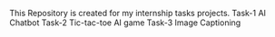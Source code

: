 This Repository is created for my internship tasks projects.
Task-1 AI Chatbot 
Task-2 Tic-tac-toe AI game 
Task-3 Image Captioning 
